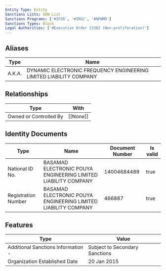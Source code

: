 ```yaml
---
Entity Type: Entity
Sanctions Lists: SDN List
Sanctions Programs: ['#IFSR', '#IRGC', '#NPWMD']
Sanctions Types: Block
Legal Authorities: ['#Executive Order 13382 (Non-proliferation)']
---
```


## Aliases
| Type  | Name      | 
|-------|-----------|
| A.K.A. | DYNAMIC ELECTRONIC FREQUENCY ENGINEERING LIMITED LIABILITY COMPANY |

## Relationships
| Type  | With      | 
|-------|-----------|
| Owned or Controlled By | [[None]] |

## Identity Documents
| Type  | Name      | Document Number | Is valid |
|-------|-----------|-----------------|----------|
| National ID No. | BASAMAD ELECTRONIC POUYA ENGINEERING LIMITED LIABILITY COMPANY | 14004684489 | true |
| Registration Number | BASAMAD ELECTRONIC POUYA ENGINEERING LIMITED LIABILITY COMPANY | 466887 | true |

## Features
| Type  | Value      |
|-------|------------|
| Additional Sanctions Information - | Subject to Secondary Sanctions |
| Organization Established Date | 20 Jan 2015 |
